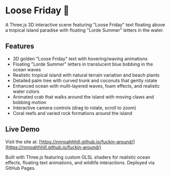 # Loose Friday 🌴

A Three.js 3D interactive scene featuring "Loose Friday" text floating above a tropical island paradise with floating "Lorde Summer" letters in the water.

## Features
- 3D golden "Loose Friday" text with hovering/waving animations
- Floating "Lorde Summer" letters in translucent blue bobbing in the ocean waves
- Realistic tropical island with natural terrain variation and beach plants
- Detailed palm tree with curved trunk and coconuts that gently rotate
- Enhanced ocean with multi-layered waves, foam effects, and realistic water colors
- Animated crab that walks around the island with moving claws and bobbing motion
- Interactive camera controls (drag to rotate, scroll to zoom)
- Coral reefs and varied rock formations around the island

## Live Demo
Visit the site at: [https://nnnoahhhill.github.io/fuckin-around/](https://nnnoahhhill.github.io/fuckin-around/)

Built with Three.js featuring custom GLSL shaders for realistic ocean effects, floating text animations, and wildlife interactions. Deployed via GitHub Pages.
